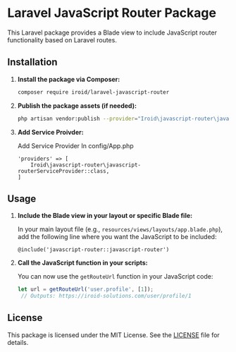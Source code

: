 # Laravel JavaScript Router Package

This Laravel package provides a Blade view to include JavaScript router functionality based on Laravel routes.

## Installation

1. **Install the package via Composer:**

    ```bash
    composer require iroid/laravel-javascript-router
    ```

2. **Publish the package assets (if needed):**

    ```bash
    php artisan vendor:publish --provider="Iroid\javascript-router\javascript-routerServiceProvider"
    ```
3. **Add Service Proivder:**
   
   Add Service Provider In config/App.php
  
    ```
    'providers' => [
        Iroid\javascript-router\javascript-routerServiceProvider::class,
    ]

    ```


## Usage

1. **Include the Blade view in your layout or specific Blade file:**

    In your main layout file (e.g., `resources/views/layouts/app.blade.php`), add the following line where you want the JavaScript to be included:

    ```blade
    @include('javascript-router::javascript-router')
    ```

2. **Call the JavaScript function in your scripts:**

    You can now use the `getRouteUrl` function in your JavaScript code:

    ```javascript
    let url = getRouteUrl('user.profile', [1]);
     // Outputs: https://iroid-solutions.com/user/profile/1
    ```

## License

This package is licensed under the MIT License. See the [LICENSE](LICENSE) file for details.
